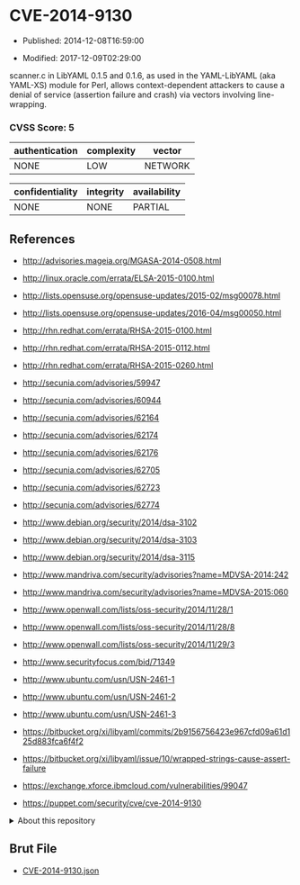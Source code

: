 # CVE-2014-9130

- Published: 2014-12-08T16:59:00

- Modified: 2017-12-09T02:29:00

scanner.c in LibYAML 0.1.5 and 0.1.6, as used in the YAML-LibYAML (aka YAML-XS) module for Perl, allows context-dependent attackers to cause a denial of service (assertion failure and crash) via vectors involving line-wrapping.

### CVSS Score: **5**

| authentication | complexity | vector |
| --- | --- | --- |
| NONE | LOW | NETWORK |

| confidentiality | integrity | availability |
| --- | --- | --- |
| NONE | NONE | PARTIAL |

## References

* http://advisories.mageia.org/MGASA-2014-0508.html

* http://linux.oracle.com/errata/ELSA-2015-0100.html

* http://lists.opensuse.org/opensuse-updates/2015-02/msg00078.html

* http://lists.opensuse.org/opensuse-updates/2016-04/msg00050.html

* http://rhn.redhat.com/errata/RHSA-2015-0100.html

* http://rhn.redhat.com/errata/RHSA-2015-0112.html

* http://rhn.redhat.com/errata/RHSA-2015-0260.html

* http://secunia.com/advisories/59947

* http://secunia.com/advisories/60944

* http://secunia.com/advisories/62164

* http://secunia.com/advisories/62174

* http://secunia.com/advisories/62176

* http://secunia.com/advisories/62705

* http://secunia.com/advisories/62723

* http://secunia.com/advisories/62774

* http://www.debian.org/security/2014/dsa-3102

* http://www.debian.org/security/2014/dsa-3103

* http://www.debian.org/security/2014/dsa-3115

* http://www.mandriva.com/security/advisories?name=MDVSA-2014:242

* http://www.mandriva.com/security/advisories?name=MDVSA-2015:060

* http://www.openwall.com/lists/oss-security/2014/11/28/1

* http://www.openwall.com/lists/oss-security/2014/11/28/8

* http://www.openwall.com/lists/oss-security/2014/11/29/3

* http://www.securityfocus.com/bid/71349

* http://www.ubuntu.com/usn/USN-2461-1

* http://www.ubuntu.com/usn/USN-2461-2

* http://www.ubuntu.com/usn/USN-2461-3

* https://bitbucket.org/xi/libyaml/commits/2b9156756423e967cfd09a61d125d883fca6f4f2

* https://bitbucket.org/xi/libyaml/issue/10/wrapped-strings-cause-assert-failure

* https://exchange.xforce.ibmcloud.com/vulnerabilities/99047

* https://puppet.com/security/cve/cve-2014-9130

<details>
<summary>About this repository</summary> 

  This repository is part of the project [Live Hack CVE](https://github.com/Live-Hack-CVE). Main website can be found [www.live-hack.org](https://www.live-hack.org) 
  
  Made by [Sn0wAlice](https://github.com/Sn0wAlice) for the people that care about security and need to have a feed of the latest CVEs. Hope you enjoy it, don't forget to star the repo and follow me on [Twitter](https://twitter.com/Sn0wAlice) and [Github](https://github.com/Sn0wAlice). And that is my [personnal website](https://www.alice-snow.me/)

  - [Home Page](https://github.com/Live-Hack-CVE)
  - [Framework](https://github.com/Live-Hack-CVE/cve-framework)
  - [CVE database](https://github.com/Live-Hack-CVE/full_database)
  - [Changelog](https://github.com/Live-Hack-CVE/Changelog)
</details>

## Brut File

* [CVE-2014-9130.json](https://raw.githubusercontent.com/Live-Hack-CVE/full_database/main/cves/2014/CVE-2014-9130.json)

